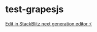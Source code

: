 # test-grapesjs

[Edit in StackBlitz next generation editor ⚡️](https://stackblitz.com/~/github.com/rem029/test-grapesjs)